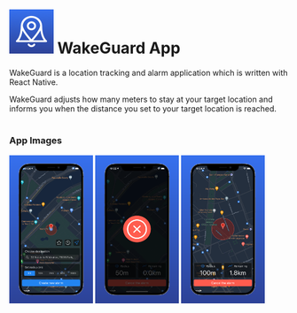 <h1>
    <img src="https://github.com/furkankyildirim/WakeGuardApp/blob/master/assets/images/icons/ios/icon-dark.png"/>
    WakeGuard App
</h1>

WakeGuard is a location tracking and alarm application which is written with React Native.

WakeGuard adjusts how many meters to stay at your target location and informs you when the distance you set to your target location is reached.

#

### App Images
<div style="justify-content: space-between;flex-direction: column;">
    <img src="https://github.com/furkankyildirim/WakeGuardApp/blob/master/assets/images/screenshots/ios/phone/phone-home-dark.png" width="30%" height="auto"/>
    <img src="https://github.com/furkankyildirim/WakeGuardApp/blob/master/assets/images/screenshots/ios/phone/phone-active-dark.png" width="30%" height="auto"/>
    <img src="https://github.com/furkankyildirim/WakeGuardApp/blob/master/assets/images/screenshots/ios/phone/phone-alarm-dark.png" width="30%" height="auto"/>
</div>

